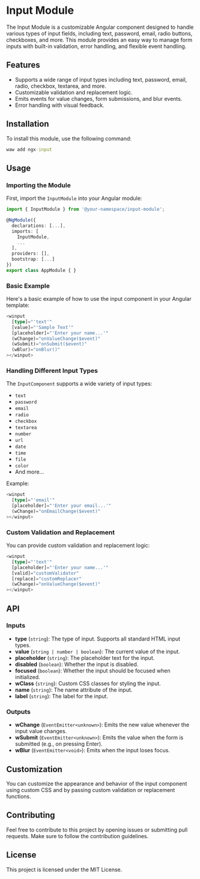 # Input Module

The Input Module is a customizable Angular component designed to handle various types of input fields, including text, password, email, radio buttons, checkboxes, and more. This module provides an easy way to manage form inputs with built-in validation, error handling, and flexible event handling.

## Features

-   Supports a wide range of input types including text, password, email, radio, checkbox, textarea, and more.
-   Customizable validation and replacement logic.
-   Emits events for value changes, form submissions, and blur events.
-   Error handling with visual feedback.

## Installation

To install this module, use the following command:

```cmd
waw add ngx-input
```

## Usage

### Importing the Module

First, import the `InputModule` into your Angular module:

```Typescript
import { InputModule } from '@your-namespace/input-module';

@NgModule({
  declarations: [...],
  imports: [
    InputModule,
    ...
  ],
  providers: [],
  bootstrap: [...]
})
export class AppModule { }
```

### Basic Example

Here's a basic example of how to use the input component in your Angular template:

```Typescript
<winput
  [type]="'text'"
  [value]="'Sample Text'"
  [placeholder]="'Enter your name...'"
  (wChange)="onValueChange($event)"
  (wSubmit)="onSubmit($event)"
  (wBlur)="onBlur()"
></winput>
```

### Handling Different Input Types

The `InputComponent` supports a wide variety of input types:

-   `text`
-   `password`
-   `email`
-   `radio`
-   `checkbox`
-   `textarea`
-   `number`
-   `url`
-   `date`
-   `time`
-   `file`
-   `color`
-   And more...

Example:

```Typescript
<winput
  [type]="'email'"
  [placeholder]="'Enter your email...'"
  (wChange)="onEmailChange($event)"
></winput>
```

### Custom Validation and Replacement

You can provide custom validation and replacement logic:

```Typescript
<winput
  [type]="'text'"
  [placeholder]="'Enter your name...'"
  [valid]="customValidator"
  [replace]="customReplacer"
  (wChange)="onValueChange($event)"
></winput>
```

## API

### Inputs

-   **type** (`string`): The type of input. Supports all standard HTML input types.
-   **value** (`string | number | boolean`): The current value of the input.
-   **placeholder** (`string`): The placeholder text for the input.
-   **disabled** (`boolean`): Whether the input is disabled.
-   **focused** (`boolean`): Whether the input should be focused when initialized.
-   **wClass** (`string`): Custom CSS classes for styling the input.
-   **name** (`string`): The name attribute of the input.
-   **label** (`string`): The label for the input.

### Outputs

-   **wChange** (`EventEmitter<unknown>`): Emits the new value whenever the input value changes.
-   **wSubmit** (`EventEmitter<unknown>`): Emits the value when the form is submitted (e.g., on pressing Enter).
-   **wBlur** (`EventEmitter<void>`): Emits when the input loses focus.

## Customization

You can customize the appearance and behavior of the input component using custom CSS and by passing custom validation or replacement functions.

## Contributing

Feel free to contribute to this project by opening issues or submitting pull requests. Make sure to follow the contribution guidelines.

## License

This project is licensed under the MIT License.
